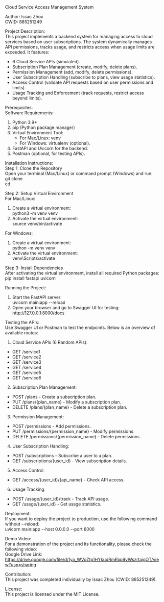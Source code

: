 Cloud Service Access Management System

Author: Issac Zhou  
CWID: 885251249  

Project Description:  
This project implements a backend system for managing access to cloud services based on user subscriptions. The system dynamically manages API permissions, tracks usage, and restricts access when usage limits are exceeded. It features:  
- 6 Cloud Service APIs (simulated).  
- Subscription Plan Management (create, modify, delete plans).  
- Permission Management (add, modify, delete permissions).  
- User Subscription Handling (subscribe to plans, view usage statistics).  
- Access Control (validate API requests based on user permissions and limits).  
- Usage Tracking and Enforcement (track requests, restrict access beyond limits).  

Prerequisites:  
Software Requirements:  
1. Python 3.9+  
2. pip (Python package manager)  
3. Virtual Environment Tool:  
   - For Mac/Linux: venv  
   - For Windows: virtualenv (optional).  
4. FastAPI and Uvicorn for the backend.  
5. Postman (optional, for testing APIs).  

Installation Instructions:  
Step 1: Clone the Repository  
Open your terminal (Mac/Linux) or command prompt (Windows) and run:  
git clone <your-github-repository-link>  
cd <repository-folder>  

Step 2: Setup Virtual Environment  
For Mac/Linux:  
1. Create a virtual environment:  
   python3 -m venv venv  
2. Activate the virtual environment:  
   source venv/bin/activate  

For Windows:  
1. Create a virtual environment:  
   python -m venv venv  
2. Activate the virtual environment:  
   venv\Scripts\activate  

Step 3: Install Dependencies  
After activating the virtual environment, install all required Python packages:  
pip install fastapi uvicorn  

Running the Project:  
1. Start the FastAPI server:  
   uvicorn main:app --reload  
2. Open your browser and go to Swagger UI for testing:  
   http://127.0.0.1:8000/docs  

Testing the APIs:  
Use Swagger UI or Postman to test the endpoints. Below is an overview of available routes:  

1. Cloud Service APIs (6 Random APIs):  
- GET /service1  
- GET /service2  
- GET /service3  
- GET /service4  
- GET /service5  
- GET /service6  

2. Subscription Plan Management:  
- POST /plans - Create a subscription plan.  
- PUT /plans/{plan_name} - Modify a subscription plan.  
- DELETE /plans/{plan_name} - Delete a subscription plan.  

3. Permission Management:  
- POST /permissions - Add permissions.  
- PUT /permissions/{permission_name} - Modify permissions.  
- DELETE /permissions/{permission_name} - Delete permissions.  

4. User Subscription Handling:  
- POST /subscriptions - Subscribe a user to a plan.  
- GET /subscriptions/{user_id} - View subscription details.  

5. Access Control:  
- GET /access/{user_id}/{api_name} - Check API access.  

6. Usage Tracking:  
- POST /usage/{user_id}/track - Track API usage.  
- GET /usage/{user_id} - Get usage statistics.  

Deployment:  
If you want to deploy the project to production, use the following command without --reload:  
uvicorn main:app --host 0.0.0.0 --port 8000  

Demo Video:  
For a demonstration of the project and its functionality, please check the following video:  
Google Drive Link: https://drive.google.com/file/d/1ya_WVoZtp1HYkudRmEbp9vWszrtajgOT/view?usp=sharing  

Contribution:  
This project was completed individually by Issac Zhou (CWID: 885251249).  

License:  
This project is licensed under the MIT License.
